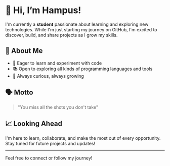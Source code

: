 # 👋 Hi, I’m Hampus!

I'm currently a **student** passionate about learning and exploring new technologies. While I'm just starting my journey on GitHub, I'm excited to discover, build, and share projects as I grow my skills.

## 🚀 About Me
- 🌱 Eager to learn and experiment with code
- 📚 Open to exploring all kinds of programming languages and tools
- 🏫 Always curious, always growing

## 🗣️ Motto
> "You miss all the shots you don't take"

## 📈 Looking Ahead
I'm here to learn, collaborate, and make the most out of every opportunity. Stay tuned for future projects and updates!

<!--
You can add more details here as you progress—such as favorite technologies, notable achievements, or links to your social profiles.
-->

---
Feel free to connect or follow my journey!
